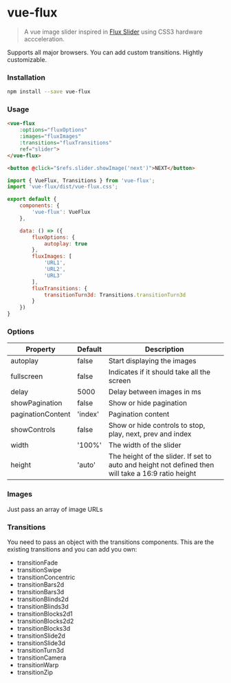# vue-flux

> A vue image slider inspired in [Flux Slider](http://joelambert.co.uk/flux/) using CSS3 hardware accceleration.

Supports all major browsers.
You can add custom transitions.
Hightly customizable.

### Installation

``` bash
npm install --save vue-flux
```

### Usage

``` html
<vue-flux
	:options="fluxOptions"
	:images="fluxImages"
	:transitions="fluxTransitions"
	ref="slider">
</vue-flux>

<button @click="$refs.slider.showImage('next')">NEXT</button>
```

``` javascript
import { VueFlux, Transitions } from 'vue-flux';
import 'vue-flux/dist/vue-flux.css';

export default {
	components: {
		'vue-flux': VueFlux
	},

	data: () => ({
		fluxOptions: {
			autoplay: true
		},
		fluxImages: [
			'URL1',
			'URL2',
			'URL3'
		],
		fluxTransitions: {
			transitionTurn3d: Transitions.transitionTurn3d
		}
	})
}
```

### Options

| Property | Default | Description
|----------|---------|------------|
| autoplay | false | Start displaying the images |
| fullscreen | false | Indicates if it should take all the screen |
| delay | 5000 | Delay between images in ms |
| showPagination | false | Show or hide pagination |
| paginationContent | 'index' | Pagination content |
| showControls | false | Show or hide controls to stop, play, next, prev and index |
| width | '100%' | The width of the slider |
| height | 'auto' | The height of the slider. If set to auto and height not defined then will take a 16:9 ratio height |

### Images
Just pass an array of image URLs

### Transitions
You need to pass an object with the transitions components.
This are the existing transitions and you can add you own:
- transitionFade
- transitionSwipe
- transitionConcentric
- transitionBars2d
- transitionBars3d
- transitionBlinds2d
- transitionBlinds3d
- transitionBlocks2d1
- transitionBlocks2d2
- transitionBlocks3d
- transitionSlide2d
- transitionSlide3d
- transitionTurn3d
- transitionCamera
- transitionWarp
- transitionZip

